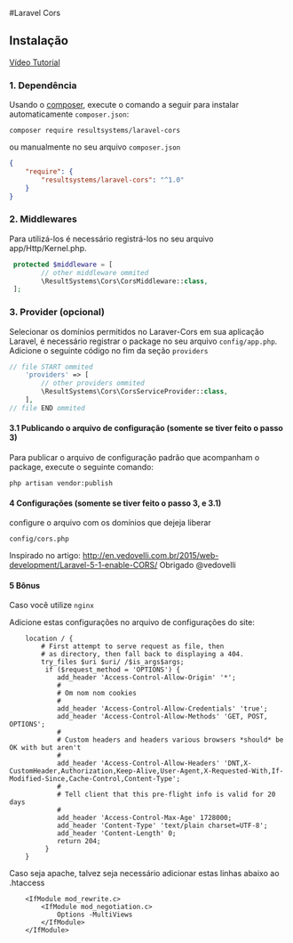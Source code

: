 #Laravel Cors

## Instalação

[Vídeo Tutorial](https://youtu.be/6vBSI4Dz63c)

### 1. Dependência

Usando o <a href="https://getcomposer.org/" target="_blank">composer</a>, execute o comando a seguir para instalar automaticamente `composer.json`:

```shell
composer require resultsystems/laravel-cors
```

ou manualmente no seu arquivo `composer.json`

```json
{
    "require": {
        "resultsystems/laravel-cors": "^1.0"
    }
}
```

### 2. Middlewares
Para utilizá-los é necessário registrá-los no seu arquivo app/Http/Kernel.php.

```php
 protected $middleware = [
        // other middleware ommited
    	\ResultSystems\Cors\CorsMiddleware::class,
 ];
```

### 3. Provider (opcional)

Selecionar os domínios permitidos no Laraver-Cors em sua aplicação Laravel, é necessário registrar o package no seu arquivo `config/app.php`. Adicione o seguinte código no fim da seção `providers`

```php
// file START ommited
    'providers' => [
        // other providers ommited
        \ResultSystems\Cors\CorsServiceProvider::class,
    ],
// file END ommited
```

#### 3.1 Publicando o arquivo de configuração (somente se tiver feito o passo 3)

Para publicar o arquivo de configuração padrão que acompanham o package, execute o seguinte comando:

```shell
php artisan vendor:publish
```


#### 4 Configurações (somente se tiver feito o passo 3, e 3.1)

configure o arquivo com os domínios que dejeja liberar

`config/cors.php`

Inspirado no artigo: http://en.vedovelli.com.br/2015/web-development/Laravel-5-1-enable-CORS/
Obrigado @vedovelli

#### 5 Bônus

Caso você utilize `nginx`

Adicione estas configurações no arquivo de configurações do site:
```
	location / {
		# First attempt to serve request as file, then
		# as directory, then fall back to displaying a 404.
		try_files $uri $uri/ /$is_args$args;
	     if ($request_method = 'OPTIONS') {
	        add_header 'Access-Control-Allow-Origin' '*';
	        #
	        # Om nom nom cookies
	        #
	        add_header 'Access-Control-Allow-Credentials' 'true';
	        add_header 'Access-Control-Allow-Methods' 'GET, POST, OPTIONS';
	        #
	        # Custom headers and headers various browsers *should* be OK with but aren't
	        #
	        add_header 'Access-Control-Allow-Headers' 'DNT,X-CustomHeader,Authorization,Keep-Alive,User-Agent,X-Requested-With,If-Modified-Since,Cache-Control,Content-Type';
	        #
	        # Tell client that this pre-flight info is valid for 20 days
	        #
	        add_header 'Access-Control-Max-Age' 1728000;
	        add_header 'Content-Type' 'text/plain charset=UTF-8';
	        add_header 'Content-Length' 0;
	        return 204;
	     }
	}
```

Caso seja apache, talvez seja necessário adicionar estas linhas abaixo ao .htaccess
```
    <IfModule mod_rewrite.c>
        <IfModule mod_negotiation.c>
            Options -MultiViews
        </IfModule>
    </IfModule>
```
